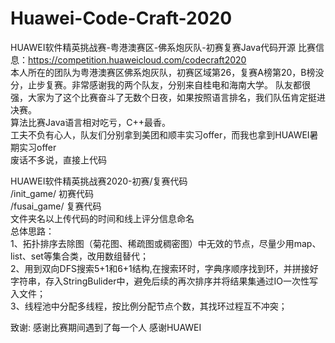 # Huawei-Code-Craft-2020
HUAWEI软件精英挑战赛-粤港澳赛区-佛系炮灰队-初赛复赛Java代码开源
比赛信息：https://competition.huaweicloud.com/codecraft2020  
本人所在的团队为粤港澳赛区佛系炮灰队，初赛区域第26，复赛A榜第20，B榜没分，止步复赛。非常感谢我的两个队友，分别来自桂电和海南大学。
队友都很强，大家为了这个比赛奋斗了无数个日夜，如果按照语言排名，我们队伍肯定挺进决赛。  
算法比赛Java语言相对吃亏，C++最香。  
工夫不负有心人，队友们分别拿到美团和顺丰实习offer，而我也拿到HUAWEI暑期实习offer  
废话不多说，直接上代码

HUAWEI软件精英挑战赛2020-初赛/复赛代码  
/init_game/ 初赛代码  
/fusai_game/ 复赛代码  
文件夹名以上传代码的时间和线上评分信息命名  
总体思路：  
1、拓扑排序去除图（菊花图、稀疏图或稠密图）中无效的节点，尽量少用map、list、set等集合类，改用数组替代；  
2、用到双向DFS搜索5+1和6+1结构,在搜索环时，字典序顺序找到环，并拼接好字符串，存入StringBulider中，避免后续的再次排序并将结果集通过IO一次性写入文件；  
3、线程池中分配多线程，按比例分配节点个数，其找环过程互不冲突；  

致谢:
感谢比赛期间遇到了每一个人 感谢HUAWEI  
